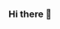 ### Hi there 👋

<!--
**GankieWhooper/GankieWhooper** is a ✨ _special_ ✨ repository because its `README.md` (this file) appears on your GitHub profile.

Here are some ideas to get you started:

- 🔭 I’m currently working on me!
- 🌱 I’m currently learning me!
- 👯 I’m looking to collaborate on me!
- 🤔 I’m looking for help with me!
- 💬 Ask me about me!
- 📫 How to reach me: me!
- 😄 Pronouns: me!
- ⚡ Fun fact: me!
-->
